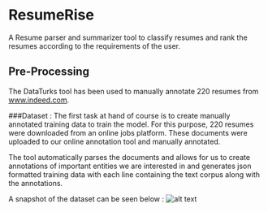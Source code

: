# ResumeRise
  A Resume parser and summarizer tool to classify resumes and rank the resumes according to the requirements of the user.
  
  ## Pre-Processing
  The DataTurks tool has been used to manually annotate 220 resumes from www.indeed.com.
  
  ###Dataset :
    The first task at hand of course is to create manually annotated training data to train the model. For this purpose, 220       resumes were downloaded from an online jobs platform. These documents were uploaded to our online annotation tool and           manually annotated.

   The tool automatically parses the documents and allows for us to create annotations of important entities we are interested    in and generates json formatted training data with each line containing the text corpus along with the annotations.

   A snapshot of the dataset can be seen below :
   ![alt text](https://github.com/ManishShettyM/ResumeRise/Utils/dataturks.png)




